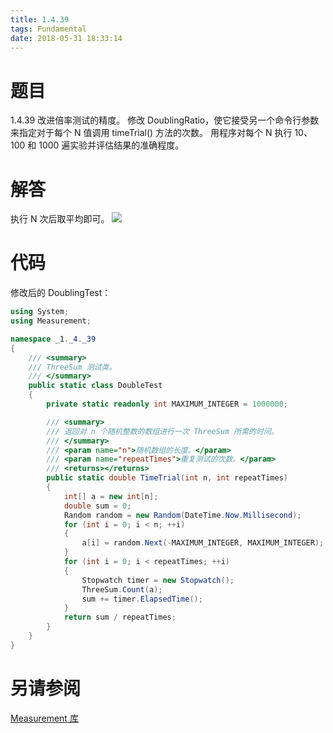 ```yaml
---
title: 1.4.39
tags: Fundamental
date: 2018-05-31 18:33:14
---
```


# 题目

1.4.39
改进倍率测试的精度。 
修改 DoublingRatio，使它接受另一个命令行参数来指定对于每个 N 值调用 timeTrial() 方法的次数。 
用程序对每个 N 执行 10、100 和 1000 遍实验并评估结果的准确程度。

# 解答

执行 N 次后取平均即可。
![](./1.png)

# 代码

修改后的 DoublingTest：

```csharp
using System;
using Measurement;

namespace _1._4._39
{
    /// <summary>
    /// ThreeSum 测试类。
    /// </summary>
    public static class DoubleTest
    {
        private static readonly int MAXIMUM_INTEGER = 1000000;

        /// <summary>
        /// 返回对 n 个随机整数的数组进行一次 ThreeSum 所需的时间。
        /// </summary>
        /// <param name="n">随机数组的长度。</param>
        /// <param name="repeatTimes">重复测试的次数。</param>
        /// <returns></returns>
        public static double TimeTrial(int n, int repeatTimes)
        {
            int[] a = new int[n];
            double sum = 0;
            Random random = new Random(DateTime.Now.Millisecond);
            for (int i = 0; i < n; ++i)
            {
                a[i] = random.Next(-MAXIMUM_INTEGER, MAXIMUM_INTEGER);
            }
            for (int i = 0; i < repeatTimes; ++i)
            {
                Stopwatch timer = new Stopwatch();
                ThreeSum.Count(a);
                sum += timer.ElapsedTime();
            }
            return sum / repeatTimes;
        }
    }
}
```

# 另请参阅

[Measurement 库](https://github.com/ikesnowy/Algorithms-4th-Edition-in-Csharp/tree/master/1%20Fundamental/1.4/Measurement)